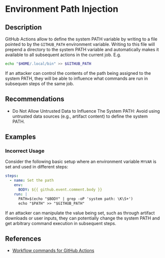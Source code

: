 # Environment Path Injection

## Description

GitHub Actions allow to define the system PATH variable by writing to a file pointed to by the `GITHUB_PATH` environment variable. Writing to this file will prepend a directory to the system PATH variable and automatically makes it available to all subsequent actions in the current job. E.g.

```bash
echo "$HOME/.local/bin" >> $GITHUB_PATH
```

If an attacker can control the contents of the path being assigned to the system PATH, they will be able to influence what commands are run in subsequen steps of the same job.

## Recommendations

- Do Not Allow Untrusted Data to Influence The System PATH: Avoid using untrusted data sources (e.g., artifact content) to define the system PATH.

## Examples

### Incorrect Usage

Consider the following basic setup where an environment variable `MYVAR` is set and used in different steps:

```yaml
steps:
  - name: Set the path
    env:
      BODY: ${{ github.event.comment.body }}
    run: |
      PATH=$(echo "$BODY" | grep -oP 'system path: \K\S+')
      echo "$PATH" >> "$GITHUB_PATH"
```

If an attacker can manipulate the value being set, such as through artifact downloads or user inputs, they can potentially change the system PATH and get arbitrary command execution in subsequent steps.

## References

- [Workflow commands for GitHub Actions](https://docs.github.com/en/actions/writing-workflows/choosing-what-your-workflow-does/workflow-commands-for-github-actions)
